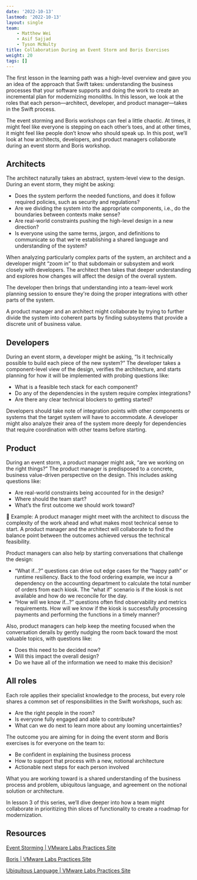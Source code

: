 ```yaml
---
date: '2022-10-13'
lastmod: '2022-10-13'
layout: single
team:
    - Matthew Wei
    - Asif Sajjad
    - Tyson McNulty
title: Collaboration During an Event Storm and Boris Exercises
weight: 20
tags: []
---
```


The first lesson in the learning path was a high-level overview and gave you an idea of the approach that Swift takes: understanding the business processes that your software supports and doing the work to create an incremental plan for modernizing monoliths. In this lesson, we look at the roles that each person—architect, developer, and product manager—takes in the Swift process.

The event storming and Boris workshops can feel a little chaotic. At times, it might feel like everyone is stepping on each other’s toes, and at other times, it might feel like people don’t know who should speak up. In this post, we’ll look at how architects, developers, and product managers collaborate during an event storm and Boris workshop.

## Architects

The architect naturally takes an abstract, system-level view to the design. During an event storm, they might be asking:

-   Does the system perform the needed functions, and does it follow required policies, such as security and regulations?
-   Are we dividing the system into the appropriate components, i.e., do the boundaries between contexts make sense?
-   Are real-world constraints pushing the high-level design in a new direction?
-   Is everyone using the same terms, jargon, and definitions to communicate so that we're establishing a shared language and understanding of the system?

When analyzing particularly complex parts of the system, an architect and a developer might “zoom in” to that subdomain or subsystem and work closely with developers. The architect then takes that deeper understanding and explores how changes will affect the design of the overall system.

The developer then brings that understanding into a team-level work planning session to ensure they're doing the proper integrations with other parts of the system.

A product manager and an architect might collaborate by trying to further divide the system into coherent parts by finding subsystems that provide a discrete unit of business value.

## Developers

During an event storm, a developer might be asking, “Is it technically possible to build each piece of the new system?” The developer takes a component-level view of the design, verifies the architecture, and starts planning for how it will be implemented with probing questions like:

-   What is a feasible tech stack for each component?
-   Do any of the dependencies in the system require complex integrations?
-   Are there any clear technical blockers to getting started?

Developers should take note of integration points with other components or systems that the target system will have to accommodate. A developer might also analyze their area of the system more deeply for dependencies that require coordination with other teams before starting.

## Product

During an event storm, a product manager might ask, “are we working on the right things?” The product manager is predisposed to a concrete, business value-driven perspective on the design. This includes asking questions like:

-   Are real-world constraints being accounted for in the design?
-   Where should the team start?
-   What’s the first outcome we should work toward?

📌 Example: A product manager might meet with the architect to discuss the complexity of the work ahead and what makes most technical sense to start. A product manager and the architect will collaborate to find the balance point between the outcomes achieved versus the technical feasibility.

Product managers can also help by starting conversations that challenge the design:

-   “What if…?” questions can drive out edge cases for the “happy path” or runtime resiliency. Back to the food ordering example, we incur a dependency on the accounting department to calculate the total number of orders from each kiosk. The “what if” scenario is if the kiosk is not available and how do we reconcile for the day.
-   “How will we know if…?” questions often find observability and metrics requirements. How will we know if the kiosk is successfully processing payments and performing the functions in a timely manner?

Also, product managers can help keep the meeting focused when the conversation derails by gently nudging the room back toward the most valuable topics, with questions like:

-   Does this need to be decided now?
-   Will this impact the overall design?
-   Do we have all of the information we need to make this decision?

## All roles

Each role applies their specialist knowledge to the process, but every role shares a common set of responsibilities in the Swift workshops, such as:

-   Are the right people in the room?
-   Is everyone fully engaged and able to contribute?
-   What can we do next to learn more about any looming uncertainties?

The outcome you are aiming for in doing the event storm and Boris exercises is for everyone on the team to:

-   Be confident in explaining the business process
-   How to support that process with a new, notional architecture
-   Actionable next steps for each person involved

What you are working toward is a shared understanding of the business process and problem, ubiquitous language, and agreement on the notional solution or architecture.

In lesson 3 of this series, we’ll dive deeper into how a team might collaborate in prioritizing thin slices of functionality to create a roadmap for modernization.

## Resources

[Event Storming | VMware Labs Practices Site](https://tanzu.vmware.com/developer/practices/event-storming/)

[Boris | VMware Labs Practices Site](https://tanzu.vmware.com/developer/practices/boris/)

[Ubiquitous Language | VMware Labs Practices Site](https://tanzu.vmware.com/developer/practices/ubiquitous-language/)
